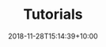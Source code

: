 ---
title: 'Tutorials'
date: 2018-11-28T15:14:39+10:00
description: Tutorials with Orquestra
weight: 2
---